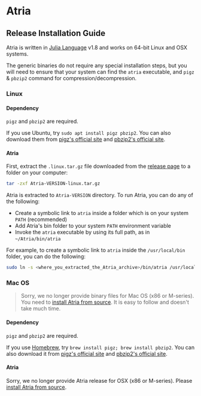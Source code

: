 # Atria

## Release Installation Guide

Atria is written in [Julia Language](https://julialang.org/) v1.8 and works on 64-bit Linux and OSX systems.

The generic binaries do not require any special installation steps, but you will need to ensure that your system can find the `atria` executable, and `pigz` & `pbzip2` command for compression/decompression.

### Linux


#### Dependency

`pigz` and `pbzip2` are required.

If you use Ubuntu, try `sudo apt install pigz pbzip2`. You can also download them from [pigz's official site](https://zlib.net/pigz/) and [pbzip2's official site](http://compression.ca/pbzip2/).

#### Atria

First, extract the `.linux.tar.gz` file downloaded from the [release page](https://github.com/cihga39871/Atria/releases/) to a folder on your computer:

```bash
tar -zxf Atria-VERSION-linux.tar.gz
```

Atria is extracted to `Atria-VERSION` directory. To run Atria, you can do any of the following:

- Create a symbolic link to `atria` inside a folder which is on your system `PATH` (recommended)
- Add Atria's bin folder to your system `PATH` environment variable
- Invoke the `atria` executable by using its full path, as in `~/Atria/bin/atria`

For example, to create a symbolic link to `atria` inside the `/usr/local/bin` folder, you can do the following:

```bash
sudo ln -s <where_you_extracted_the_Atria_archive>/bin/atria /usr/local/bin/atria
```

### Mac OS

> Sorry, we no longer provide binary files for Mac OS (x86 or M-series). You need to [install Atria from source](./1.2.Install_from_source.md). It is easy to follow and doesn't take much time.

#### Dependency

`pigz` and `pbzip2` are required.

If you use [Homebrew](https://brew.sh/), try `brew install pigz; brew install pbzip2`. You can also download it from [pigz's official site](https://zlib.net/pigz/) and [pbzip2's official site](http://compression.ca/pbzip2/).

#### Atria

Sorry, we no longer provide Atria release for OSX (x86 or M-series). Please [install Atria from source](./1.2.Install_from_source.md).
